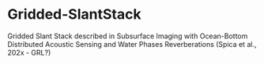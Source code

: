 # Gridded-SlantStack
Gridded Slant Stack described in Subsurface Imaging with Ocean-Bottom Distributed Acoustic Sensing and Water Phases Reverberations (Spica et al., 202x - GRL?)
